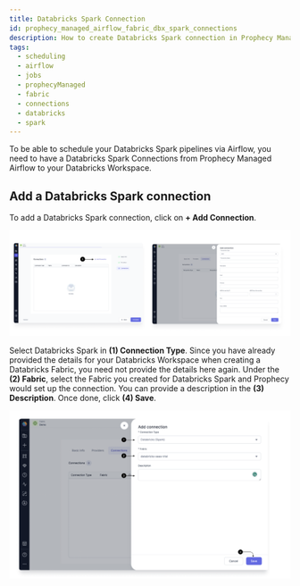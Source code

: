 ```yaml
---
title: Databricks Spark Connection
id: prophecy_managed_airflow_fabric_dbx_spark_connections
description: How to create Databricks Spark connection in Prophecy Managed Airflow fabric
tags:
  - scheduling
  - airflow
  - jobs
  - prophecyManaged
  - fabric
  - connections
  - databricks
  - spark
---
```


To be able to schedule your Databricks Spark pipelines via Airflow, you need to have a Databricks Spark Connections from Prophecy Managed Airflow to your Databricks Workspace.

## Add a Databricks Spark connection

To add a Databricks Spark connection, click on **+ Add Connection**.

![Add_connection](../img/Add_Connection.png)

Select Databricks Spark in **(1) Connection Type**. Since you have already provided the details for your Databricks Workspace when creating a Databricks Fabric, you need not provide the details here again.
Under the **(2) Fabric**, select the Fabric you created for Databricks Spark and Prophecy would set up the connection. You can provide a description in the **(3) Description**. Once done, click **(4) Save**.

![DB_Spark_connection](../img/DB_Spark_connection.png)
